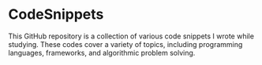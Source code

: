 # CodeSnippets

This GitHub repository is a collection of various code snippets I wrote while studying. These codes cover a variety of topics, including programming languages, frameworks, and algorithmic problem solving.
